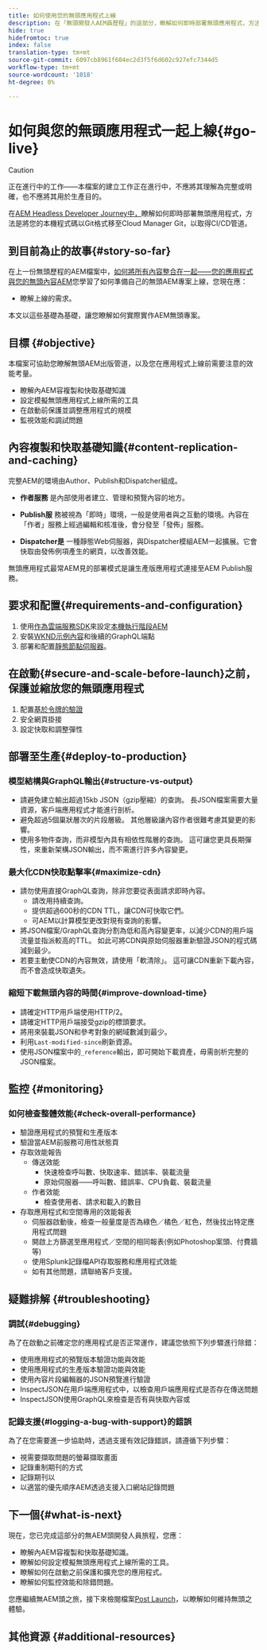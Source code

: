 ```yaml
---
title: 如何使用您的無頭應用程式上線
description: 在「無頭開發人AEM員歷程」的這部分，瞭解如何即時部署無頭應用程式，方法是將您的本機程式碼以Git格式載入，並將它移至Cloud Manager Git，以利CI/CD管道。
hide: true
hidefromtoc: true
index: false
translation-type: tm+mt
source-git-commit: 6097cb8961f604ec2d3f5f6d602c927efc7344d5
workflow-type: tm+mt
source-wordcount: '1018'
ht-degree: 0%

---
```



# 如何與您的無頭應用程式一起上線{#go-live}

>[!CAUTION]
>
>正在進行中的工作——本檔案的建立工作正在進行中，不應將其理解為完整或明確，也不應將其用於生產目的。

在[AEM Headless Developer Journey中，](#overview.md)瞭解如何即時部署無頭應用程式，方法是將您的本機程式碼以Git格式移至Cloud Manager Git，以取得CI/CD管道。

## 到目前為止的故事{#story-so-far}

在上一份無頭歷程的AEM檔案中，[如何將所有內容整合在一起——您的應用程式與您的無頭內容AEM](put-it-all-together.md)您學習了如何準備自己的無頭AEM專案上線，您現在應：

* 瞭解上線的需求。

本文以這些基礎為基礎，讓您瞭解如何實際實作AEM無頭專案。

## 目標 {#objective}

本檔案可協助您瞭解無頭AEM出版管道，以及您在應用程式上線前需要注意的效能考量。

* 瞭解內AEM容複製和快取基礎知識
* 設定模擬無頭應用程式上線所需的工具
* 在啟動前保護並調整應用程式的規模
* 監視效能和調試問題

## 內容複製和快取基礎知識{#content-replication-and-caching}

完整AEM的環境由Author、Publish和Dispatcher組成。

* **作者服務** 是內部使用者建立、管理和預覽內容的地方。

* **Publish服** 務被視為「即時」環境，一般是使用者與之互動的環境。內容在「作者」服務上經過編輯和核准後，會分發至「發佈」服務。

* **Dispatcher是** 一種靜態Web伺服器，與Dispatcher模組AEM一起擴展。它會快取由發佈例項產生的網頁，以改善效能。

無頭應用程式最常AEM見的部署模式是讓生產版應用程式連接至AEM Publish服務。

## 要求和配置{#requirements-and-configuration}

1. 使用[作為雲端服務SDK](/help/implementing/developing/introduction/aem-as-a-cloud-service-sdk.md)來設定[本機執行階段AEM](https://experienceleague.adobe.com/docs/experience-manager-learn/cloud-service/local-development-environment-set-up/aem-runtime.html#install-java)
2. 安裝[WKND示例內容](/help/implementing/developing/introduction/develop-wknd-tutorial.md)和後續的GraphQL端點
3. 部署和配置[靜態節點伺服器](https://experienceleague.adobe.com/docs/experience-manager-learn/getting-started-with-aem-headless/graphql/production-deployment.html?lang=en#static-server)。

## 在啟動{#secure-and-scale-before-launch}之前，保護並縮放您的無頭應用程式

1. 配置[基於令牌的驗證](/help/implementing/developing/introduction/generating-access-tokens-for-server-side-apis.md)
2. 安全網頁掛接
3. 設定快取和調整彈性

## 部署至生產{#deploy-to-production}

### 模型結構與GraphQL輸出{#structure-vs-output}

* 請避免建立輸出超過15kb JSON（gzip壓縮）的查詢。 長JSON檔案需要大量資源，客戶端應用程式才能進行剖析。
* 避免超過5個巢狀層次的片段層級。 其他層級讓內容作者很難考慮其變更的影響。
* 使用多物件查詢，而非模型內具有相依性階層的查詢。 這可讓您更具長期彈性，來重新架構JSON輸出，而不需進行許多內容變更。

### 最大化CDN快取點擊率{#maximize-cdn}

* 請勿使用直接GraphQL查詢，除非您要從表面請求即時內容。
   * 請改用持續查詢。
   * 提供超過600秒的CDN TTL，讓CDN可快取它們。
   * 可AEM以計算模型更改對現有查詢的影響。
* 將JSON檔案/GraphQL查詢分割為低和高內容變更率，以減少CDN的用戶端流量並指派較高的TTL。 如此可將CDN與原始伺服器重新驗證JSON的程式碼減到最少。
* 若要主動使CDN的內容無效，請使用「軟清除」。 這可讓CDN重新下載內容，而不會造成快取遺失。

### 縮短下載無頭內容的時間{#improve-download-time}

* 請確定HTTP用戶端使用HTTP/2。
* 請確定HTTP用戶端接受gzip的標頭要求。
* 將用來裝載JSON和參考對象的網域數減到最少。
* 利用`Last-modified-since`刷新資源。
* 使用JSON檔案中的`_reference`輸出，即可開始下載資產，毋需剖析完整的JSON檔案。

## 監控 {#monitoring}

### 如何檢查整體效能{#check-overall-performance}

* 驗證應用程式的預覽和生產版本
* 驗證當AEM前服務可用性狀態頁
* 存取效能報告
   * 傳送效能
      * 快速檢查呼叫數、快取速率、錯誤率、裝載流量
      * 原始伺服器——呼叫數、錯誤率、CPU負載、裝載流量
   * 作者效能
      * 檢查使用者、請求和載入的數目
* 存取應用程式和空間專用的效能報表
   * 伺服器啟動後，檢查一般量度是否為綠色／橘色／紅色，然後找出特定應用程式問題
   * 開啟上方篩選至應用程式／空間的相同報表(例如Photoshop案頭、付費牆等)
   * 使用Splunk記錄檔API存取服務和應用程式效能
   * 如有其他問題，請聯絡客戶支援。

## 疑難排解 {#troubleshooting}

### 調試{#debugging}

為了在啟動之前確定您的應用程式是否正常運作，建議您依照下列步驟進行除錯：

* 使用應用程式的預覽版本驗證功能與效能
* 使用應用程式的生產版本驗證功能與效能
* 使用內容片段編輯器的JSON預覽進行驗證
* InspectJSON在用戶端應用程式中，以檢查用戶端應用程式是否存在傳送問題
* InspectJSON使用GraphQL來檢查是否有與快取內容或

### 記錄支援{#logging-a-bug-with-support}的錯誤

為了在您需要進一步協助時，透過支援有效記錄錯誤，請遵循下列步驟：

* 視需要擷取問題的螢幕擷取畫面
* 記錄重制期刊的方式
* 記錄期刊以
* 以適當的優先順序AEM透過支援入口網站記錄問題

## 下一個{#what-is-next}

現在，您已完成這部分的無AEM頭開發人員旅程，您應：

* 瞭解內AEM容複製和快取基礎知識。
* 瞭解如何設定模擬無頭應用程式上線所需的工具。
* 瞭解如何在啟動之前保護和擴充您的應用程式。
* 瞭解如何監控效能和除錯問題。

您應繼續無AEM頭之旅，接下來檢閱檔案[Post Launch](post-launch.md)，以瞭解如何維持無頭之體驗。

## 其他資源 {#additional-resources}
